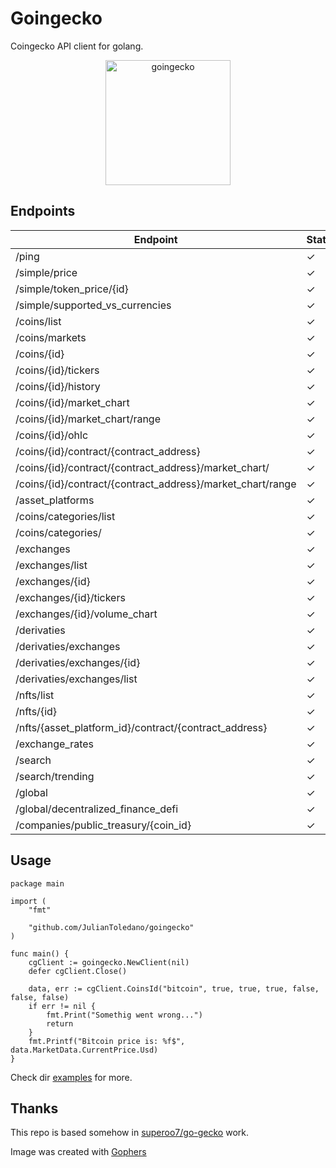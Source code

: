 # Goingecko

Coingecko API client for golang.

<p align="center">
    <img src="images/goin.png" alt="goingecko" height="200" />
</p> 



## Endpoints
| Endpoint                                                   |  Status | Function                  |
|------------------------------------------------------------|--|---------------------------|
| /ping                                                      | ✓ | Ping                      |
| /simple/price                                              | ✓ | SimplePrice               |
| /simple/token_price/{id}                                   | ✓ | SimpleTokenPrice          |
| /simple/supported_vs_currencies                            | ✓ | SimpleSupportedVsCurrency |
| /coins/list                                                | ✓ | CoinsList                 |
| /coins/markets                                             | ✓ | CoinsMarket               |
| /coins/{id}                                                | ✓ | CoinsId                   |
| /coins/{id}/tickers                                        | ✓ | CoinsIdTickers            |
| /coins/{id}/history                                        | ✓ | CoinsIdHistory            |
| /coins/{id}/market_chart                                   | ✓ | CoinsIdMarketChart        |
| /coins/{id}/market_chart/range                             | ✓ | CoinsIdMarketChartRange   |
| /coins/{id}/ohlc                                           | ✓ | CoinsOhlc                 |
| /coins/{id}/contract/{contract_address}                    | ✓ | ContractInfo              |
| /coins/{id}/contract/{contract_address}/market_chart/      | ✓ | ContractMarketChart       |
| /coins/{id}/contract/{contract_address}/market_chart/range | ✓ | ContractMarketChartRange  |
| /asset_platforms                                           | ✓ | AssetPlatforms            |
| /coins/categories/list                                     | ✓ | CategoriesList            |
| /coins/categories/                                         | ✓ | Categories                |
| /exchanges                                                 | ✓ | Exchanges                 |
| /exchanges/list                                            | ✓ | ExchangesList             |
| /exchanges/{id}                                            | ✓ | ExchangesId               |
| /exchanges/{id}/tickers                                    | ✓ | ExchangesIdTickers        |
| /exchanges/{id}/volume_chart                               | ✓ | ExchangesIdVolumeChart    |
| /derivaties                                                | ✓ | Derivatives               |
| /derivaties/exchanges                                      | ✓ | DerivativesExchanges      |
| /derivaties/exchanges/{id}                                 | ✓ | DerivativesExchangesId    |
| /derivaties/exchanges/list                                 | ✓ | DerivativesExchangesList  |
| /nfts/list                                                 | ✓ | NftsList                  |
| /nfts/{id}                                                 | ✓ | NftsId                    |
| /nfts/{asset_platform_id}/contract/{contract_address}      | ✓ | NftsContract              |
| /exchange_rates                                            | ✓ | ExchangeRates             |
| /search                                                    | ✓ | Search                    |
| /search/trending                                           | ✓ | Trending                  |
| /global                                                    | ✓ | Global                    |
| /global/decentralized_finance_defi                         | ✓ | DecentrilizedFinanceDEFI  |
| /companies/public_treasury/{coin_id}                       | ✓ | PublicTreasuryCoinId      |

## Usage

```golang
package main

import (
	"fmt"

	"github.com/JulianToledano/goingecko"
)

func main() {
	cgClient := goingecko.NewClient(nil)
	defer cgClient.Close()

	data, err := cgClient.CoinsId("bitcoin", true, true, true, false, false, false)
	if err != nil {
		fmt.Print("Somethig went wrong...")
		return
	}
	fmt.Printf("Bitcoin price is: %f$", data.MarketData.CurrentPrice.Usd)
}

```
Check dir [examples](examples) for more.

## Thanks
This repo is based somehow in [superoo7/go-gecko](https://github.com/superoo7/go-gecko) work.

Image was created with [Gophers](https://github.com/egonelbre/gophers)